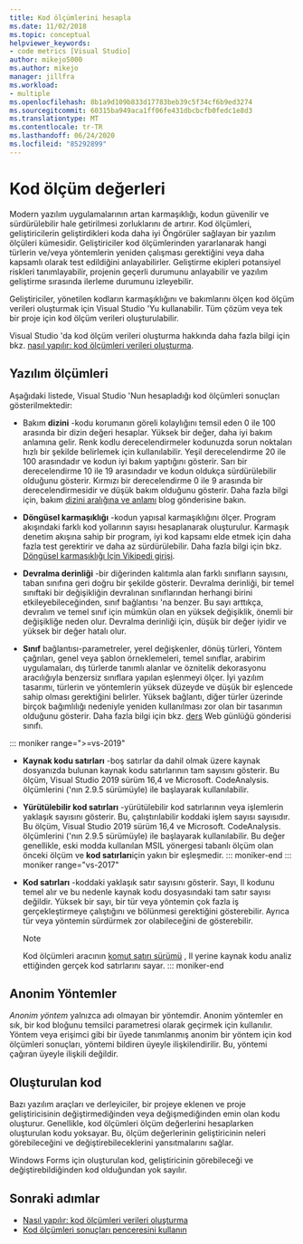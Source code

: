 ```yaml
---
title: Kod ölçümlerini hesapla
ms.date: 11/02/2018
ms.topic: conceptual
helpviewer_keywords:
- code metrics [Visual Studio]
author: mikejo5000
ms.author: mikejo
manager: jillfra
ms.workload:
- multiple
ms.openlocfilehash: 8b1a9d109b833d17783beb39c5f34cf6b9ed3274
ms.sourcegitcommit: 60315ba949aca1ff06fe431dbcbcfb0fedc1e8d3
ms.translationtype: MT
ms.contentlocale: tr-TR
ms.lasthandoff: 06/24/2020
ms.locfileid: "85292899"
---
```

# <a name="code-metrics-values"></a>Kod ölçüm değerleri

Modern yazılım uygulamalarının artan karmaşıklığı, kodun güvenilir ve sürdürülebilir hale getirilmesi zorluklarını de artırır. Kod ölçümleri, geliştiricilerin geliştirdikleri koda daha iyi Öngörüler sağlayan bir yazılım ölçüleri kümesidir. Geliştiriciler kod ölçümlerinden yararlanarak hangi türlerin ve/veya yöntemlerin yeniden çalışması gerektiğini veya daha kapsamlı olarak test edildiğini anlayabilirler. Geliştirme ekipleri potansiyel riskleri tanımlayabilir, projenin geçerli durumunu anlayabilir ve yazılım geliştirme sırasında ilerleme durumunu izleyebilir.

Geliştiriciler, yönetilen kodların karmaşıklığını ve bakımlarını ölçen kod ölçüm verileri oluşturmak için Visual Studio 'Yu kullanabilir. Tüm çözüm veya tek bir proje için kod ölçüm verileri oluşturulabilir.

Visual Studio 'da kod ölçüm verileri oluşturma hakkında daha fazla bilgi için bkz. [nasıl yapılır: kod ölçümleri verileri oluşturma](../code-quality/how-to-generate-code-metrics-data.md).

## <a name="software-measurements"></a>Yazılım ölçümleri

Aşağıdaki listede, Visual Studio 'Nun hesapladığı kod ölçümleri sonuçları gösterilmektedir:

- Bakım **dizini** -kodu korumanın göreli kolaylığını temsil eden 0 ile 100 arasında bir dizin değeri hesaplar. Yüksek bir değer, daha iyi bakım anlamına gelir. Renk kodlu derecelendirmeler kodunuzda sorun noktaları hızlı bir şekilde belirlemek için kullanılabilir. Yeşil derecelendirme 20 ile 100 arasındadır ve kodun iyi bakım yaptığını gösterir. Sarı bir derecelendirme 10 ile 19 arasındadır ve kodun oldukça sürdürülebilir olduğunu gösterir. Kırmızı bir derecelendirme 0 ile 9 arasında bir derecelendirmesidir ve düşük bakım olduğunu gösterir. Daha fazla bilgi için, bakım [dizini aralığına ve anlamı](https://blogs.msdn.microsoft.com/codeanalysis/2007/11/20/maintainability-index-range-and-meaning/) blog gönderisine bakın.

- **Döngüsel karmaşıklığı** -kodun yapısal karmaşıklığını ölçer. Program akışındaki farklı kod yollarının sayısı hesaplanarak oluşturulur. Karmaşık denetim akışına sahip bir program, iyi kod kapsamı elde etmek için daha fazla test gerektirir ve daha az sürdürülebilir. Daha fazla bilgi için bkz. [Döngüsel karmaşıklığı Için Vikipedi girişi](https://wikipedia.org/wiki/Cyclomatic_complexity).

- **Devralma derinliği** -bir diğerinden kalıtımla alan farklı sınıfların sayısını, taban sınıfına geri doğru bir şekilde gösterir. Devralma derinliği, bir temel sınıftaki bir değişikliğin devralınan sınıflarından herhangi birini etkileyebileceğinden, sınıf bağlantısı 'na benzer. Bu sayı arttıkça, devralım ve temel sınıf için mümkün olan en yüksek değişiklik, önemli bir değişikliğe neden olur. Devralma derinliği için, düşük bir değer iyidir ve yüksek bir değer hatalı olur.

- **Sınıf** bağlantısı-parametreler, yerel değişkenler, dönüş türleri, Yöntem çağrıları, genel veya şablon örneklemeleri, temel sınıflar, arabirim uygulamaları, dış türlerde tanımlı alanlar ve öznitelik dekorasyonu aracılığıyla benzersiz sınıflara yapılan eşlenmeyi ölçer. İyi yazılım tasarımı, türlerin ve yöntemlerin yüksek düzeyde ve düşük bir eşlencede sahip olması gerektiğini belirler. Yüksek bağlantı, diğer türler üzerinde birçok bağımlılığı nedeniyle yeniden kullanılması zor olan bir tasarımın olduğunu gösterir. Daha fazla bilgi için bkz. [ders](https://blogs.msdn.microsoft.com/zainnab/2011/05/25/code-metrics-class-coupling/) Web günlüğü gönderisi sınıfı.

::: moniker range=">=vs-2019"

- **Kaynak kodu satırları** -boş satırlar da dahil olmak üzere kaynak dosyanızda bulunan kaynak kodu satırlarının tam sayısını gösterir. Bu ölçüm, Visual Studio 2019 sürüm 16,4 ve Microsoft. CodeAnalysis. ölçümlerini ('nın 2.9.5 sürümüyle) ile başlayarak kullanılabilir.

- **Yürütülebilir kod satırları** -yürütülebilir kod satırlarının veya işlemlerin yaklaşık sayısını gösterir. Bu, çalıştırılabilir koddaki işlem sayısı sayısıdır. Bu ölçüm, Visual Studio 2019 sürüm 16,4 ve Microsoft. CodeAnalysis. ölçümlerini ('nın 2.9.5 sürümüyle) ile başlayarak kullanılabilir. Bu değer genellikle, eski modda kullanılan MSIL yönergesi tabanlı ölçüm olan önceki ölçüm ve **kod satırları**için yakın bir eşleşmedir.
::: moniker-end
::: moniker range="vs-2017"

- **Kod satırları** -koddaki yaklaşık satır sayısını gösterir. Sayı, Il kodunu temel alır ve bu nedenle kaynak kodu dosyasındaki tam satır sayısı değildir. Yüksek bir sayı, bir tür veya yöntemin çok fazla iş gerçekleştirmeye çalıştığını ve bölünmesi gerektiğini gösterebilir. Ayrıca tür veya yöntemin sürdürmek zor olabileceğini de gösterebilir.

   > [!NOTE]
   > Kod ölçümleri aracının [komut satırı sürümü](../code-quality/how-to-generate-code-metrics-data.md#command-line-code-metrics) , Il yerine kaynak kodu analiz ettiğinden gerçek kod satırlarını sayar.
::: moniker-end

## <a name="anonymous-methods"></a>Anonim Yöntemler

*Anonim yöntem* yalnızca adı olmayan bir yöntemdir. Anonim yöntemler en sık, bir kod bloğunu temsilci parametresi olarak geçirmek için kullanılır. Yöntem veya erişimci gibi bir üyede tanımlanmış anonim bir yöntem için kod ölçümleri sonuçları, yöntemi bildiren üyeyle ilişkilendirilir. Bu, yöntemi çağıran üyeyle ilişkili değildir.

## <a name="generated-code"></a>Oluşturulan kod

Bazı yazılım araçları ve derleyiciler, bir projeye eklenen ve proje geliştiricisinin değiştirmediğinden veya değişmediğinden emin olan kodu oluşturur. Genellikle, kod ölçümleri ölçüm değerlerini hesaplarken oluşturulan kodu yoksayar. Bu, ölçüm değerlerinin geliştiricinin neleri görebileceğini ve değiştirebileceklerini yansıtmalarını sağlar.

Windows Forms için oluşturulan kod, geliştiricinin görebileceği ve değiştirebildiğinden kod olduğundan yok sayılır.

## <a name="next-steps"></a>Sonraki adımlar

- [Nasıl yapılır: kod ölçümleri verileri oluşturma](../code-quality/how-to-generate-code-metrics-data.md)
- [Kod ölçümleri sonuçları penceresini kullanın](../code-quality/working-with-code-metrics-data.md)

